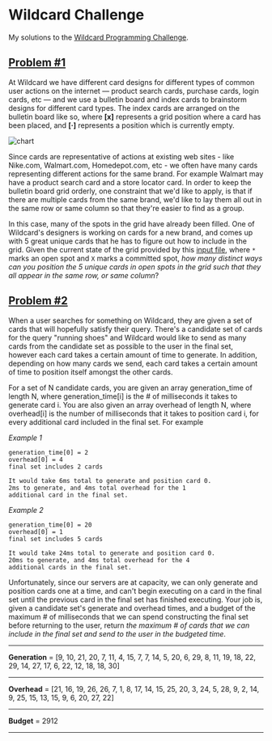 # Wildcard Challenge

My solutions to the [Wildcard Programming Challenge](http://www.trywildcard.com/challenge).

## [Problem #1](http://www.trywildcard.com/challenge/problem1)

At Wildcard we have different card designs for different types of common user actions on the internet — product search cards, purchase cards, login cards, etc — and we use a bulletin board and index cards to brainstorm designs for different card types. The index cards are arranged on the bulletin board like so, where **[x]** represents a grid position where a card has been placed, and **[&middot;]** represents a position which is currently empty.

![chart](http://www.trywildcard.com/images/challenge/chart.png)

Since cards are representative of actions at existing web sites - like Nike.com, Walmart.com, Homedepot.com, etc - we often have many cards representing different actions for the same brand. For example Walmart may have a product search card and a store locator card. In order to keep the bulletin board grid orderly, one constraint that we'd like to apply, is that if there are multiple cards from the same brand, we'd like to lay them all out in the same row or same column so that they're easier to find as a group.

In this case, many of the spots in the grid have already been filled. One of Wildcard's designers is working on cards for a new brand, and comes up with 5 great unique cards that he has to figure out how to include in the grid. Given the current state of the grid provided by this [input file](http://www.trywildcard.com/problem1input.txt), where `*` marks an open spot and `X` marks a committed spot, *how many distinct ways can you position the 5 unique cards in open spots in the grid such that they all appear in the same row, or same column*?


## [Problem #2](http://www.trywildcard.com/challenge/problem2)

When a user searches for something on Wildcard, they are given a set of cards that will hopefully satisfy their query. There's a candidate set of cards for the query "running shoes" and Wildcard would like to send as many cards from the candidate set as possible to the user in the final set, however each card takes a certain amount of time to generate. In addition, depending on how many cards we send, each card takes a certain amount of time to position itself amongst the other cards.

For a set of N candidate cards, you are given an array generation_time of length N, where generation_time[i] is the # of milliseconds it takes to generate card i. You are also given an array overhead of length N, where overhead[i] is the number of milliseconds that it takes to position card i, for every additional card included in the final set. For example


*Example 1*

```
generation_time[0] = 2
overhead[0] = 4
final set includes 2 cards

It would take 6ms total to generate and position card 0. 
2ms to generate, and 4ms total overhead for the 1 
additional card in the final set.
```

*Example 2*

```
generation_time[0] = 20
overhead[0] = 1
final set includes 5 cards

It would take 24ms total to generate and position card 0. 
20ms to generate, and 4ms total overhead for the 4 
additional cards in the final set.
```

Unfortunately, since our servers are at capacity, we can only generate and position cards one at a time, and can't begin executing on a card in the final set until the previous card in the final set has finished executing. Your job is, given a candidate set's generate and overhead times, and a budget of the maximum # of milliseconds that we can spend constructing the final set before returning to the user, return *the maximum # of cards that we can include in the final set and send to the user in the budgeted time*.

- - - - - - -
**Generation** = [9, 10, 21, 20, 7, 11, 4, 15, 7, 7, 14, 5, 20, 6, 29, 8, 11, 19, 18, 22, 29, 14, 27, 17, 6, 22, 12, 18, 18, 30]  
- - - - - - -
**Overhead** = [21, 16, 19, 26, 26, 7, 1, 8, 17, 14, 15, 25, 20, 3, 24, 5, 28, 9, 2, 14, 9, 25, 15, 13, 15, 9, 6, 20, 27, 22]  
- - - - - - -
**Budget** = 2912
- - - - - - -
